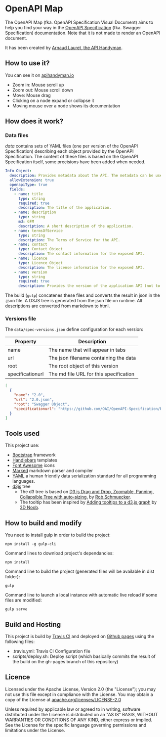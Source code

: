 # OpenAPI Map
The OpenAPI Map (fka. OpenAPI Specification Visual Document) aims to help you find your way in the [OpenAPI Specification](https://github.com/OAI/OpenAPI-Specification) (fka. Swagger Specification) documentation. Note that it is not made to render an OpenAPI document.

It has been created by [Arnaud Lauret, the API Handyman](https://apihandyman.io).

## How to use it?
You can see it on [apihandyman.io](http://openapi-specification-visual-documentation.apihandyman.io/)

- Zoom in: Mouse scroll up
- Zoom out: Mouse scroll down
- Move: Mouse drag
- Clicking on a node expand or collapse it
- Moving mouse over a node shows its documentation

## How does it work?

### Data files
*data* contains sets of YAML files (one per version of the OpenAPI Specification) describing each object provided by the OpenAPI Specification.
The content of these files is based on the OpenAPI Specification itself, some precisions have been added when needed.

```yaml
Info Object:
  description: Provides metadata about the API. The metadata can be used by the clients if needed.
  allowExtension: true
  openapiType: true
  fields:
    - name: title
      type: string
      required: true
      description: The title of the application.
    - name: description
      type: string
      md: GFM
      description: A short description of the application.
    - name: termsOfService
      type: string
      description: The Terms of Service for the API.
    - name: contact
      type: Contact Object
      description: The contact information for the exposed API.
    - name: licence
      type: Licence Object
      description: The license information for the exposed API.
    - name: version
      type: string
      required: true
      description: Provides the version of the application API (not to be confused with the specification version).

```
The build (`gulp`) concatenes these files and converts the result in json in the <version>.json file.
A D3JS tree is generated from the json file on runtime. All descriptions are converted from markdown to html.

### Versions file

The `data/spec-versions.json` define configuration for each version:

| Property         | Description 
|------------------|-----------------
| name             | The name that will appear in tabs
| url              | The json filename containing the data
| root             | The root object of this version
| specificationurl | The md file URL for this specification

```JSON
[
  {
    "name": "2.0",
    "url": "2.0.json",
    "root": "Swagger Object",
    "specificationurl": "https://github.com/OAI/OpenAPI-Specification/blob/master/versions/2.0.md#"
  }
]
```

## Tools used

This project use:
- [Bootstrap](http://getbootstrap.com/) framework
- [Handlebars](http://handlebarsjs.com/) templates
- [Font Awesome](https://fortawesome.github.io/Font-Awesome/) icons
- [Marked](https://github.com/chjj/marked) markdown parser and compiler
- [YAML](http://www.yaml.org/) a human friendly data serialization
  standard for all programming languages.
- [d3js](http://d3js.org/) tree
  - The d3 tree is based on [D3.js Drag and Drop, Zoomable, Panning, Collapsible Tree with auto-sizing.](http://bl.ocks.org/robschmuecker/7880033) by [Rob Schmuecker](https://github.com/robschmuecker).
  - The tooltip has been inspired by [Adding tooltips to a d3.js graph](http://www.d3noob.org/2013/01/adding-tooltips-to-d3js-graph.html) by [3D Noob](http://www.d3noob.org/).

## How to build and modify

You need to install gulp in order to build the project:
```
npm install -g gulp-cli
```

Command lines to download project's dependancies:
```
npm install
```

Command line to build the project (generated files will be available in dist folder):
```
gulp
```

Command line to launch a local instance with automatic live reload if some files are modified:
```
gulp serve
```

## Build and Hosting

This project is build by [Travis CI](travis-ci.org) and deployed on [Github pages](https://pages.github.com/) using the following files:

- .travis.yml: Travis CI Configuration file
- scripts/deploy.sh: Deploy script (which basically commits the result of the build on the gh-pages branch of this repository)


## Licence
Licensed under the Apache License, Version 2.0 (the "License");
you may not use this file except in compliance with the License.
You may obtain a copy of the License at [apache.org/licenses/LICENSE-2.0](http://www.apache.org/licenses/LICENSE-2.0)

Unless required by applicable law or agreed to in writing, software
distributed under the License is distributed on an "AS IS" BASIS,
WITHOUT WARRANTIES OR CONDITIONS OF ANY KIND, either express or implied.
See the License for the specific language governing permissions and
limitations under the License.
